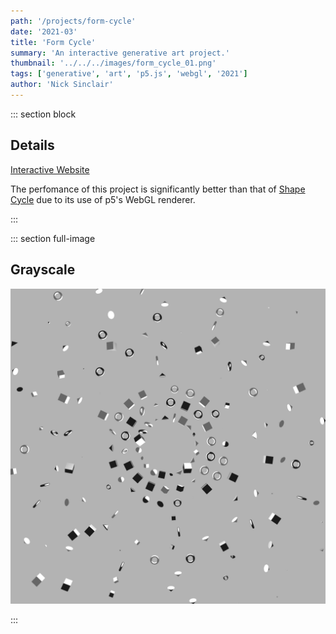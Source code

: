 ```yaml
---
path: '/projects/form-cycle'
date: '2021-03'
title: 'Form Cycle'
summary: 'An interactive generative art project.'
thumbnail: '../../../images/form_cycle_01.png'
tags: ['generative', 'art', 'p5.js', 'webgl', '2021']
author: 'Nick Sinclair'
---
```


::: section block

## Details

[Interactive Website](https://nicksinclair.github.io/form-cycle)

The perfomance of this project is significantly better than that of [Shape Cycle](nicksinclair.github.io/projects/shape-grid) due to its use of p5's WebGL renderer.

:::

::: section full-image

## Grayscale

![Form Cycle 1](../../../images/form_cycle_01.png)

:::
